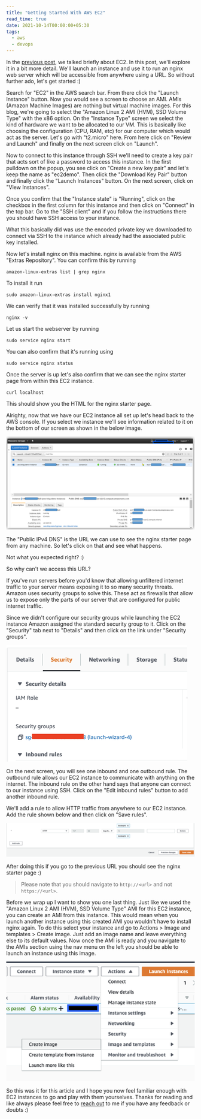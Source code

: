 ```yaml
---
title: "Getting Started With AWS EC2"
read_time: true
date: 2021-10-14T00:00:00+05:30
tags:
  - aws
  - devops
---
```


In the [previous post](/posts/2021-10-02-introduction-to-aws-iaas/), we talked briefly about EC2. In this post, we'll explore it in a bit more detail. We'll launch an instance and use it to run an nginx web server which will be accessible from anywhere using a URL. So without further ado, let's get started :)


Search for "EC2" in the AWS search bar. From there click the "Launch Instance" button. Now you would see a screen to choose an AMI. AMIs (Amazon Machine Images) are nothing but virtual machine images. For this blog, we're going to select the "Amazon Linux 2 AMI (HVM), SSD Volume Type" with the x86 option. On the "Instance Type" screen we select the kind of hardware we want to be allocated to our VM. This is basically like choosing the configuration (CPU, RAM, etc) for our computer which would act as the server. Let's go with "t2.micro" here. From here click on "Review and Launch" and finally on the next screen click on "Launch". 

Now to connect to this instance through SSH we'll need to create a key pair that acts sort of like a password to access this instance. In the first pulldown on the popup, you see click on "Create a new key pair" and let's keep the name as "ec2demo". Then click the "Download Key Pair" button and finally click the "Launch Instances" button.  On the next screen, click on "View Instances". 

Once you confirm that the "Instance state" is "Running", click on the checkbox in the first column for this instance and then click on "Connect" in the top bar. Go to the "SSH client" and if you follow the instructions there you should have SSH access to your instance. 

What this basically did was use the encoded private key we downloaded to connect via SSH to the instance which already had the associated public key installed. 

Now let's install nginx on this machine. nginx is available from the AWS "Extras Repository". You can confirm this by running

```
amazon-linux-extras list | grep nginx
```

To install it run 
```
sudo amazon-linux-extras install nginx1
```

We can verify that it was installed successfully by running 

```
nginx -v
```
Let us start the webserver by running 

```
sudo service nginx start
```

You can also confirm that it's running using 
```
sudo service nginx status
```

Once the server is up let's also confirm that we can see the nginx starter page from within this EC2 instance. 

```
curl localhost
```

This should show you the HTML for the nginx starter page. 

Alrighty, now that we have our EC2 instance all set up let's head back to the AWS console. If you select we instance we'll see information related to it on the bottom of our screen as shown in the below image.


![instance info](2021-10-14-1.png)


The "Public IPv4 DNS" is the URL we can use to see the nginx starter page from any machine. So let's click on that and see what happens. 

Not what you expected right? :)

So why can't we access this URL? 

If you've run servers before you'd know that allowing unfiltered internet traffic to your server means exposing it to so many security threats. Amazon uses security groups to solve this. These act as firewalls that allow us to expose only the parts of our server that are configured for public internet traffic. 

Since we didn't configure our security groups while launching the EC2 instance Amazon assigned the standard security group to it. Click on the "Security" tab next to "Details" and then click on the link under "Security groups". 

![security groups](2021-10-14-2.png)

On the next screen, you will see one inbound and one outbound rule. The outbound rule allows our EC2 instance to communicate with anything on the internet. The inbound rule on the other hand says that anyone can connect to our instance using SSH. Click on the "Edit inbound rules" button to add another inbound rule. 

We'll add a rule to allow HTTP traffic from anywhere to our EC2 instance. Add the rule shown below and then click on "Save rules". 

![inbound rule](2021-10-14-3.png)

After doing this if you go to the previous URL you should see the nginx starter page :)


> Please note that you should navigate to `http://<url>` and not `https://<url>`.

Before we wrap up I want to show you one last thing. Just like we used the "Amazon Linux 2 AMI (HVM), SSD Volume Type" AMI for this EC2 instance, you can create an AMI from this instance. This would mean when you launch another instance using this created AMI you wouldn't have to install nginx again. To do this select your instance and go to Actions > Image and templates > Create image. Just add an image name and leave everything else to its default values. Now once the AMI is ready and you navigate to the AMIs section using the nav menu on the left you should be able to launch an instance using this image.


![ami image](2021-10-14-4.png)


So this was it for this article and I hope you now feel familiar enough with EC2 instances to go and play with them yourselves. Thanks for reading and like always please feel free to [reach out](https://arshsharma.com/) to me if you have any feedback or doubts :)